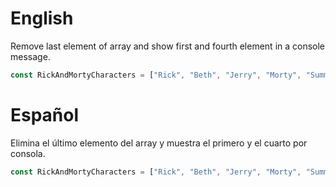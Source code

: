 # English
Remove last element of array and show first and fourth element in a console message.
```js
const RickAndMortyCharacters = ["Rick", "Beth", "Jerry", "Morty", "Summer", "Lapiz Lopez"];
```

# Español
Elimina el último elemento del array y muestra el primero y el cuarto por consola.
```js
const RickAndMortyCharacters = ["Rick", "Beth", "Jerry", "Morty", "Summer", "Lapiz Lopez"];
```